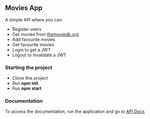 ## Movies App

A simple API where you can:

- Register users
- Get movies from <a href="https://www.themoviedb.org/">themoviedb.org</a>
- Add favourite movies
- Get favourite movies
- Login to get a JWT
- Logout to invalidate a JWT

### Starting the project

- Clone this project
- Run <b>npm init</b>
- Run <b>npm start</b>

### Documentation

To access the documentation, run the application and go to <a href="http://localhost:8080/api-docs/">API Docs</a>
